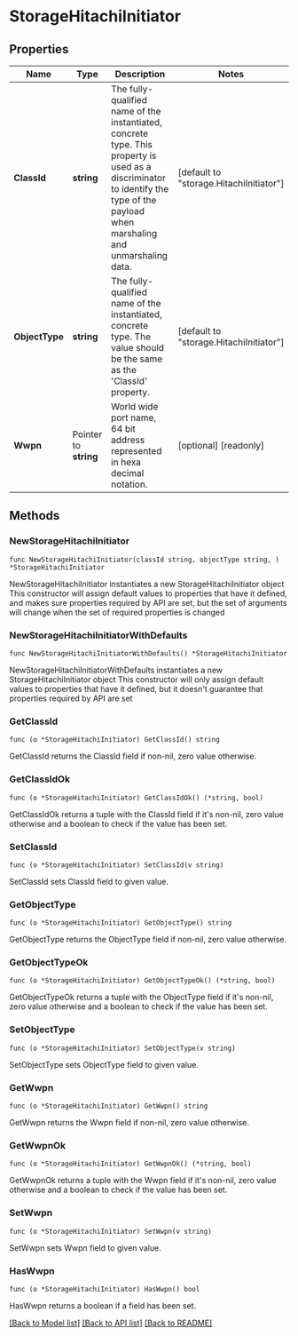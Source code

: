 # StorageHitachiInitiator

## Properties

Name | Type | Description | Notes
------------ | ------------- | ------------- | -------------
**ClassId** | **string** | The fully-qualified name of the instantiated, concrete type. This property is used as a discriminator to identify the type of the payload when marshaling and unmarshaling data. | [default to "storage.HitachiInitiator"]
**ObjectType** | **string** | The fully-qualified name of the instantiated, concrete type. The value should be the same as the &#39;ClassId&#39; property. | [default to "storage.HitachiInitiator"]
**Wwpn** | Pointer to **string** | World wide port name, 64 bit address represented in hexa decimal notation. | [optional] [readonly] 

## Methods

### NewStorageHitachiInitiator

`func NewStorageHitachiInitiator(classId string, objectType string, ) *StorageHitachiInitiator`

NewStorageHitachiInitiator instantiates a new StorageHitachiInitiator object
This constructor will assign default values to properties that have it defined,
and makes sure properties required by API are set, but the set of arguments
will change when the set of required properties is changed

### NewStorageHitachiInitiatorWithDefaults

`func NewStorageHitachiInitiatorWithDefaults() *StorageHitachiInitiator`

NewStorageHitachiInitiatorWithDefaults instantiates a new StorageHitachiInitiator object
This constructor will only assign default values to properties that have it defined,
but it doesn't guarantee that properties required by API are set

### GetClassId

`func (o *StorageHitachiInitiator) GetClassId() string`

GetClassId returns the ClassId field if non-nil, zero value otherwise.

### GetClassIdOk

`func (o *StorageHitachiInitiator) GetClassIdOk() (*string, bool)`

GetClassIdOk returns a tuple with the ClassId field if it's non-nil, zero value otherwise
and a boolean to check if the value has been set.

### SetClassId

`func (o *StorageHitachiInitiator) SetClassId(v string)`

SetClassId sets ClassId field to given value.


### GetObjectType

`func (o *StorageHitachiInitiator) GetObjectType() string`

GetObjectType returns the ObjectType field if non-nil, zero value otherwise.

### GetObjectTypeOk

`func (o *StorageHitachiInitiator) GetObjectTypeOk() (*string, bool)`

GetObjectTypeOk returns a tuple with the ObjectType field if it's non-nil, zero value otherwise
and a boolean to check if the value has been set.

### SetObjectType

`func (o *StorageHitachiInitiator) SetObjectType(v string)`

SetObjectType sets ObjectType field to given value.


### GetWwpn

`func (o *StorageHitachiInitiator) GetWwpn() string`

GetWwpn returns the Wwpn field if non-nil, zero value otherwise.

### GetWwpnOk

`func (o *StorageHitachiInitiator) GetWwpnOk() (*string, bool)`

GetWwpnOk returns a tuple with the Wwpn field if it's non-nil, zero value otherwise
and a boolean to check if the value has been set.

### SetWwpn

`func (o *StorageHitachiInitiator) SetWwpn(v string)`

SetWwpn sets Wwpn field to given value.

### HasWwpn

`func (o *StorageHitachiInitiator) HasWwpn() bool`

HasWwpn returns a boolean if a field has been set.


[[Back to Model list]](../README.md#documentation-for-models) [[Back to API list]](../README.md#documentation-for-api-endpoints) [[Back to README]](../README.md)


